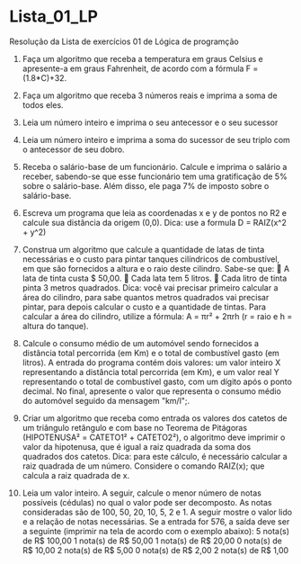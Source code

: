# Lista_01_LP
Resolução da Lista de exercícios 01 de Lógica de programção

1. Faça um algoritmo que receba a temperatura em graus Celsius e apresente-a em graus
Fahrenheit, de acordo com a fórmula F = (1.8*C)+32.
2. Faça um algoritmo que receba 3 números reais e imprima a soma de todos eles.
3. Leia um número inteiro e imprima o seu antecessor e o seu sucessor
4. Leia um número inteiro e imprima a soma do sucessor de seu triplo com o antecessor de
seu dobro.
5. Receba o salário-base de um funcionário. Calcule e imprima o salário a receber,
sabendo-se que esse funcionário tem uma gratificação de 5% sobre o salário-base. Além
disso, ele paga 7% de imposto sobre o salário-base.
6. Escreva um programa que leia as coordenadas x e y de pontos no R2 e calcule sua
distância da origem (0,0). Dica: use a formula D = RAIZ(x^2 + y^2)
7. Construa um algoritmo que calcule a quantidade de latas de tinta necessárias e o custo
para pintar tanques cilíndricos de combustível, em que são fornecidos a altura e o raio
deste cilindro. Sabe-se que:
 A lata de tinta custa $ 50,00.
 Cada lata tem 5 litros.
 Cada litro de tinta pinta 3 metros quadrados.
Dica: você vai precisar primeiro calcular a área do cilindro, para sabe quantos metros
quadrados vai precisar pintar, para depois calcular o custo e a quantidade de tintas. Para
calcular a área do cilindro, utilize a fórmula: A = πr² + 2πrh (r = raio e h = altura do tanque).

8. Calcule o consumo médio de um automóvel sendo fornecidos a distância total percorrida
(em Km) e o total de combustível gasto (em litros). A entrada do programa contém dois
valores: um valor inteiro X representando a distância total percorrida (em Km), e um valor
real Y representando o total de combustível gasto, com um dígito após o ponto decimal. No
final, apresente o valor que representa o consumo médio do automóvel seguido da
mensagem "km/l";.

9. Criar um algoritmo que receba como entrada os valores dos catetos de um triângulo
retângulo e com base no Teorema de Pitágoras (HIPOTENUSA² = CATETO1² + CATETO2²), o
algoritmo deve imprimir o valor da hipotenusa, que é igual a raiz quadrada da soma dos
quadrados dos catetos. Dica: para este cálculo, é necessário calcular a raiz quadrada de um
número. Considere o comando RAIZ(x); que calcula a raiz quadrada de x.

10. Leia um valor inteiro. A seguir, calcule o menor número de notas possíveis (cédulas) no
qual o valor pode ser decomposto. As notas consideradas são de 100, 50, 20, 10, 5, 2 e 1.
A seguir mostre o valor lido e a relação de notas necessárias. Se a entrada for 576, a
saída deve ser a seguinte (imprimir na tela de acordo com o exemplo abaixo):
5 nota(s) de R$ 100,00
1 nota(s) de R$ 50,00
1 nota(s) de R$ 20,00
0 nota(s) de R$ 10,00
2 nota(s) de R$ 5,00
0 nota(s) de R$ 2,00
2 nota(s) de R$ 1,00
